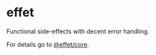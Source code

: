 # effet

Functional side-effects with decent error handling.

For details go to [@effet/core](packages/core).

